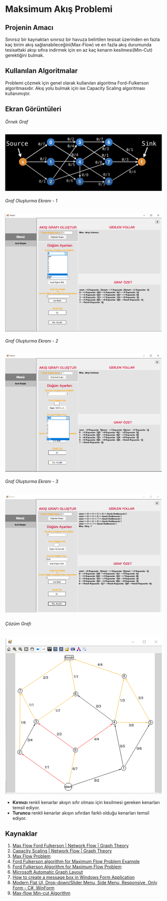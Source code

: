 # Maksimum Akış Problemi

## Projenin Amacı
Sınırsız bir kaynaktan sınırsız bir havuza belirtilen tesisat üzerinden en fazla kaç birim akış sağlanabileceğini(Max-Flow) ve en fazla akış durumunda tesisattaki akışı sıfıra indirmek için en az kaç kenarın kesilmesi(Min-Cut) gerektiğini bulmak.

## Kullanılan Algoritmalar
Problemi çözmek için genel olarak kullanılan algoritma Ford-Fulkerson algoritmasıdır. Akış yolu bulmak için ise Capacity Scaling algoritması kullanımıştır.

## Ekran Görüntüleri

###### Örnek Graf
![graf1](screenshots/exampleGraph.jpg)

###### Graf Oluşturma Ekranı - 1
![menu1](screenshots/mainmenu3.jpg)

###### Graf Oluşturma Ekranı - 2
![menu2](screenshots/mainmenu4.jpg)

###### Graf Oluşturma Ekranı - 3
![menu2](screenshots/mainmenu2.jpg)

###### Çözüm Grafı
![graf2](screenshots/solutionGraph.jpg)


- **Kırmızı** renkli kenarlar akışın sıfır olması için kesilmesi gereken kenarları temsil ediyor.
- **Turuncu** renkli kenarlar akışın sıfırdan farklı olduğu kenarları temsil ediyor.

## Kaynaklar
1. [Max Flow Ford Fulkerson | Network Flow | Graph Theory](https://www.youtube.com/watch?v=LdOnanfc5TM)
2. [Capacity Scaling | Network Flow | Graph Theory](https://www.youtube.com/watch?v=1ewLrXUz4kk)
3. [Max Flow Problem](https://www.youtube.com/watch?v=M4fyCfFTYV8)
4. [Ford Fulkerson algorithm for Maximum Flow Problem Example](https://www.youtube.com/watch?v=3LG-My_MoWc)
5. [Ford Fulkerson Algorithm for Maximum Flow Problem](https://www.youtube.com/watch?v=Iwc3Uj4aaF4)
6. [Microsoft Automatic Graph Layout](https://github.com/microsoft/automatic-graph-layout)
7. [How to create a message box in Windows Form Application](https://www.youtube.com/watch?v=9d6QfNXGShM)
8. [Modern Flat UI, Drop-down/Slider Menu, Side Menu, Responsive, Only Form - C#, WinForm](https://www.youtube.com/watch?v=JP5rgXO_5Sk)
9. [Max-flow Min-cut Algorithm](https://brilliant.org/wiki/max-flow-min-cut-algorithm/)
